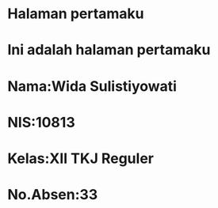 <html>
  <head>
    <meta charset="utf-8">
    <H1>Halaman pertamaku</H1>
   </head>
   <body>
     <H1>Ini adalah halaman pertamaku</H1>
     <H1>Nama:Wida Sulistiyowati<H1>
     <H1>NIS:10813</H1>
     <H1>Kelas:XII TKJ Reguler</H1>
     <H1>No.Absen:33</H1>
   </body>
</html>
